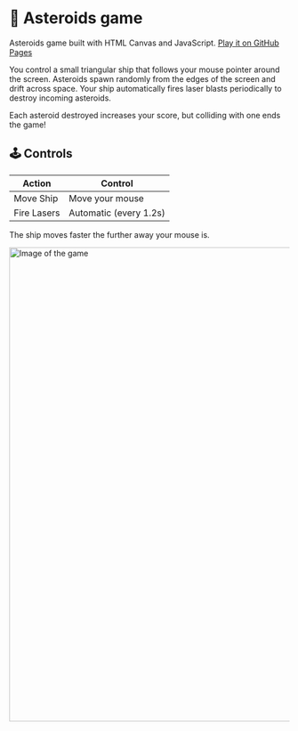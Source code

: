 # 🚀 Asteroids game

Asteroids game built with HTML Canvas and JavaScript. [Play it on GitHub Pages]([url](https://sg-fernando.github.io/vanilla-asteroids/))

You control a small triangular ship that follows your mouse pointer around the screen.
Asteroids spawn randomly from the edges of the screen and drift across space.
Your ship automatically fires laser blasts periodically to destroy incoming asteroids.

Each asteroid destroyed increases your score, but colliding with one ends the game!

## 🕹️ Controls

| Action      | Control  |
| --------- | ------------- |
| Move Ship | Move your mouse |
| Fire Lasers | Automatic (every 1.2s) |

The ship moves faster the further away your mouse is.

<img width="1440" height="852" alt="Image of the game" src="https://github.com/user-attachments/assets/fb14538c-39ef-40a8-b544-c16d65bc99dc" />
